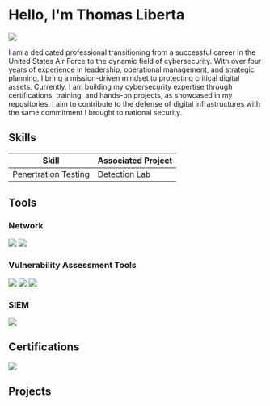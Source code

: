 # Hello, I'm Thomas Liberta
<a href="www.linkedin.com/in/thomas-liberta
"><img src="https://img.shields.io/badge/-LinkedIn-0072b1?&style=for-the-badge&logo=linkedin&logoColor=white" /></a>

I am a dedicated professional transitioning from a successful career in the United States Air Force to the dynamic field of cybersecurity. With over four years of experience in leadership, operational management, and strategic planning, I bring a mission-driven mindset to protecting critical digital assets. Currently, I am building my cybersecurity expertise through certifications, training, and hands-on projects, as showcased in my repositories. I aim to contribute to the defense of digital infrastructures with the same commitment I brought to national security.

## Skills

| Skill                                         | Associated Project         |
|-----------------------------------------------|----------------------------|
| Penertration Testing                          | <a href="https://google.com">Detection Lab</a>|


## Tools

### Network
<div>
    <img src="https://img.shields.io/badge/-Wireshark-1679A7?&style=for-the-badge&logo=Wireshark&logoColor=white" /> 
    <img src="https://img.shields.io/badge/-Nmap-4682B4?&style=for-the-badge&logo=Nmap&logoColor=white" />
</div>

### Vulnerability Assessment Tools
<div>
    <img src="https://img.shields.io/badge/-Metasploit-3A3A3A?&style=for-the-badge&logo=Metasploit&logoColor=white" />
    <img src="https://img.shields.io/badge/-OpenVAS-00AF3F?&style=for-the-badge&logo=OpenVAS&logoColor=white" />
    <img src="https://img.shields.io/badge/-Burp_Suite-FF6F00?&style=for-the-badge&logo=BurpSuite&logoColor=white" />

</div>

### SIEM
<div>
    <img src="https://img.shields.io/badge/-Splunk-000000?&style=for-the-badge&logo=Splunk&logoColor=white" />   
</div>

## Certifications
<div>
  <img src="https://img.shields.io/badge/-ISC2%20CC-0073e6?style=for-the-badge&logo=ISC2&logoColor=white" />
</div>

## Projects
